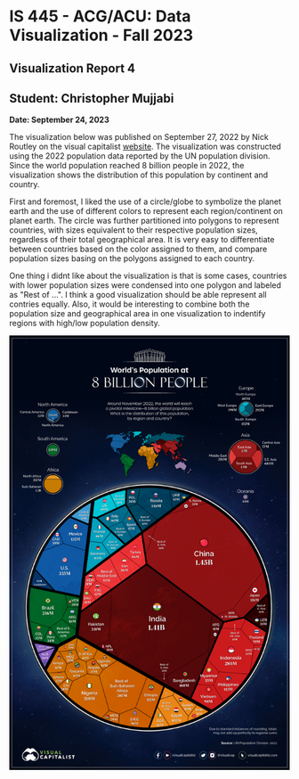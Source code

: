 IS 445 - ACG/ACU: Data Visualization - Fall 2023
===============================================
Visualization Report 4
-----------------------
Student: Christopher Mujjabi
----------------------------
**Date: September 24, 2023**

The visualization below was published on September 27, 2022 by Nick Routley on the visual capitalist [website](https://www.visualcapitalist.com/visualized-the-worlds-population-at-8-billion/). The visualization was constructed using the 2022 population data reported by the UN population division. 
Since the world population reached 8 billion people in 2022, the visualization shows the distribution of this population by continent and country. 

First and foremost, I liked the use of a circle/globe to symbolize the planet earth and the use of different colors to represent each region/continent on planet earth. The circle was further partitioned into polygons to represent countries, with sizes equivalent to their respective population sizes, regardless of their total geographical area.  It is very easy to differentiate between countries based on the color assigned to them, and compare population sizes basing on the polygons assigned to each country. 

One thing i didnt like about the visualization is that is some cases, countries with lower population sizes were condensed into one polygon and labeled as "Rest of ...". I think a good visualization should be able represent all contries equally. Also, it would be interesting to combine both the population size and geographical area in one visualization to indentify regions with high/low population density. 

![Alt text](image-2.png)